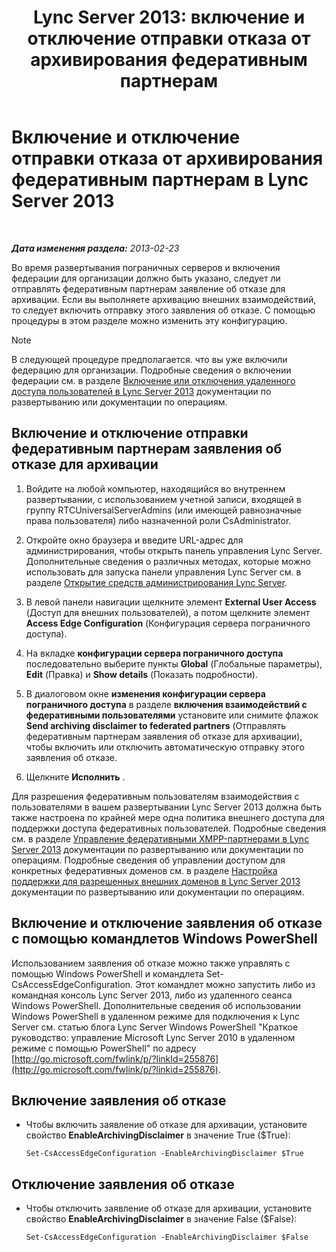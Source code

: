 ﻿---
title: 'Lync Server 2013: включение и отключение отправки отказа от архивирования федеративным партнерам'
TOCTitle: Включение и отключение отправки отказа от архивирования федеративным партнерам
ms:assetid: c8e9a2fa-9dc1-4e4d-919f-56ece8004864
ms:mtpsurl: https://technet.microsoft.com/ru-ru/library/Gg182584(v=OCS.15)
ms:contentKeyID: 49311138
ms.date: 05/19/2016
mtps_version: v=OCS.15
ms.translationtype: HT
---

# Включение и отключение отправки отказа от архивирования федеративным партнерам в Lync Server 2013

 

_**Дата изменения раздела:** 2013-02-23_

Во время развертывания пограничных серверов и включения федерации для организации должно быть указано, следует ли отправлять федеративным партнерам заявление об отказе для архивации. Если вы выполняете архивацию внешних взаимодействий, то следует включить отправку этого заявления об отказе. С помощью процедуры в этом разделе можно изменить эту конфигурацию.

> [!NOTE]  
> В следующей процедуре предполагается. что вы уже включили федерацию для организации. Подробные сведения о включении федерации см. в разделе <a href="lync-server-2013-enable-or-disable-remote-user-access.md">Включение или отключения удаленного доступа пользователей в Lync Server 2013</a> документации по развертыванию или документации по операциям.

## Включение и отключение отправки федеративным партнерам заявления об отказе для архивации

1.  Войдите на любой компьютер, находящийся во внутреннем развертывании, с использованием учетной записи, входящей в группу RTCUniversalServerAdmins (или имеющей равнозначные права пользователя) либо назначенной роли CsAdministrator.

2.  Откройте окно браузера и введите URL-адрес для администрирования, чтобы открыть панель управления Lync Server. Дополнительные сведения о различных методах, которые можно использовать для запуска панели управления Lync Server см. в разделе [Открытие средств администрирования Lync Server](lync-server-2013-open-lync-server-administrative-tools.md).

3.  В левой панели навигации щелкните элемент **External User Access** (Доступ для внешних пользователей), а потом щелкните элемент **Access Edge Configuration** (Конфигурация сервера пограничного доступа).

4.  На вкладке **конфигурации сервера пограничного доступа** последовательно выберите пункты **Global** (Глобальные параметры), **Edit** (Правка) и **Show details** (Показать подробности).

5.  В диалоговом окне **изменения конфигурации сервера пограничного доступа** в разделе **включения взаимодействий с федеративными пользователями** установите или снимите флажок **Send archiving disclaimer to federated partners** (Отправлять федеративным партнерам заявления об отказе для архивации), чтобы включить или отключить автоматическую отправку этого заявления об отказе.

6.  Щелкните **Исполнить** .

Для разрешения федеративным пользователям взаимодействия с пользователями в вашем развертывании Lync Server 2013 должна быть также настроена по крайней мере одна политика внешнего доступа для поддержки доступа федеративных пользователей. Подробные сведения см. в разделе [Управление федеративными XMPP-партнерами в Lync Server 2013](lync-server-2013-manage-xmpp-federated-partners-for-your-organization.md) документации по развертыванию или документации по операциям. Подробные сведения об управлении доступом для конкретных федеративных доменов см. в разделе [Настройка поддержки для разрешенных внешних доменов в Lync Server 2013](lync-server-2013-configure-support-for-allowed-external-domains.md) документации по развертыванию или документации по операциям.

## Включение и отключение заявления об отказе с помощью командлетов Windows PowerShell

Использованием заявления об отказе можно также управлять с помощью Windows PowerShell и командлета Set-CsAccessEdgeConfiguration. Этот командлет можно запустить либо из командная консоль Lync Server 2013, либо из удаленного сеанса Windows PowerShell. Дополнительные сведения об использовании Windows PowerShell в удаленном режиме для подключения к Lync Server см. статью блога Lync Server Windows PowerShell "Краткое руководство: управление Microsoft Lync Server 2010 в удаленном режиме с помощью PowerShell" по адресу [http://go.microsoft.com/fwlink/p/?linkId=255876](http://go.microsoft.com/fwlink/p/?linkid=255876).

## Включение заявления об отказе

  - Чтобы включить заявление об отказе для архивации, установите свойство **EnableArchivingDisclaimer** в значение True ($True):
    
        Set-CsAccessEdgeConfiguration -EnableArchivingDisclaimer $True

## Отключение заявления об отказе

  - Чтобы отключить заявление об отказе для архивации, установите свойство **EnableArchivingDisclaimer** в значение False ($False):
    
        Set-CsAccessEdgeConfiguration -EnableArchivingDisclaimer $False

